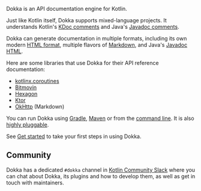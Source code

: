 [//]: # (title: Introduction)

Dokka is an API documentation engine for Kotlin.

Just like Kotlin itself, Dokka supports mixed-language projects. It understands Kotlin's
[KDoc comments](https://kotlinlang.org/docs/kotlin-doc.html#kdoc-syntax) and Java's 
[Javadoc comments](https://www.oracle.com/technical-resources/articles/java/javadoc-tool.html).

Dokka can generate documentation in multiple formats, including its own modern [HTML format](dokka-html.md),
multiple flavors of [Markdown](dokka-markdown.md), and Java's [Javadoc HTML](dokka-javadoc.md).

Here are some libraries that use Dokka for their API reference documentation:

* [kotlinx.coroutines](https://kotlinlang.org/api/kotlinx.coroutines/kotlinx-coroutines-core/kotlinx.coroutines/)
* [Bitmovin](https://cdn.bitmovin.com/player/android/3/docs/index.html)
* [Hexagon](https://hexagonkt.com/api/index.html)
* [Ktor](https://api.ktor.io/)
* [OkHttp](https://square.github.io/okhttp/4.x/okhttp/okhttp3/) (Markdown)

You can run Dokka using [Gradle](dokka-gradle.md), [Maven](dokka-maven.md) or from the [command line](dokka-cli.md). It is also
[highly pluggable](dokka-plugins.md).

See [Get started](dokka-get-started.md) to take your first steps in using Dokka.

## Community

Dokka has a dedicated `#dokka` channel in [Kotlin Community Slack](https://surveys.jetbrains.com/s3/kotlin-slack-sign-up)
where you can chat about Dokka, its plugins and how to develop them, as well as get in touch with maintainers.
